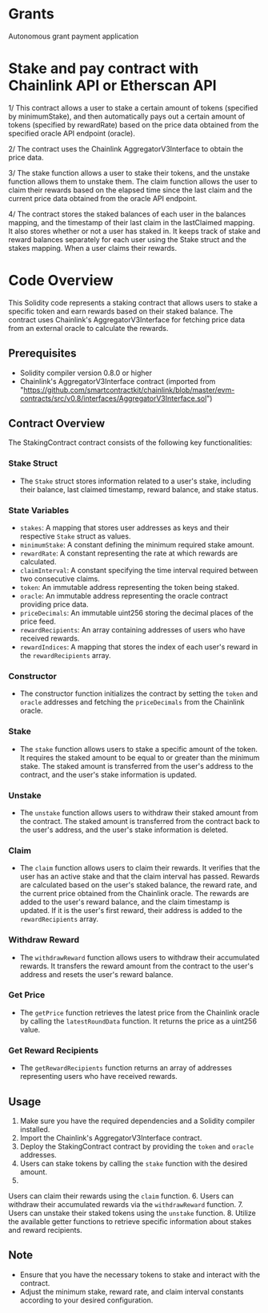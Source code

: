 # Grants
Autonomous grant payment application

# Stake and pay contract with Chainlink API or Etherscan API

1/ This contract allows a user to stake a certain amount of tokens (specified by minimumStake), and then automatically pays out a certain amount of tokens (specified by rewardRate) based on the price data obtained from the specified oracle API endpoint (oracle). 

2/ The contract uses the Chainlink AggregatorV3Interface to obtain the price data.

3/ The stake function allows a user to stake their tokens, and the unstake function allows them to unstake them. The claim function allows the user to claim their rewards based on the elapsed time since the last claim and the current price data obtained from the oracle API endpoint.

4/ The contract stores the staked balances of each user in the balances mapping, and the timestamp of their last claim in the lastClaimed mapping. It also stores whether or not a user has staked in.  It keeps track of stake and reward balances separately for each user using the Stake struct and the stakes mapping. When a user claims their rewards.

# Code Overview

This Solidity code represents a staking contract that allows users to stake a specific token and earn rewards based on their staked balance. The contract uses Chainlink's AggregatorV3Interface for fetching price data from an external oracle to calculate the rewards.

## Prerequisites
- Solidity compiler version 0.8.0 or higher
- Chainlink's AggregatorV3Interface contract (imported from "https://github.com/smartcontractkit/chainlink/blob/master/evm-contracts/src/v0.8/interfaces/AggregatorV3Interface.sol")

## Contract Overview
The StakingContract contract consists of the following key functionalities:

### Stake Struct
- The `Stake` struct stores information related to a user's stake, including their balance, last claimed timestamp, reward balance, and stake status.

### State Variables
- `stakes`: A mapping that stores user addresses as keys and their respective `Stake` struct as values.
- `minimumStake`: A constant defining the minimum required stake amount.
- `rewardRate`: A constant representing the rate at which rewards are calculated.
- `claimInterval`: A constant specifying the time interval required between two consecutive claims.
- `token`: An immutable address representing the token being staked.
- `oracle`: An immutable address representing the oracle contract providing price data.
- `priceDecimals`: An immutable uint256 storing the decimal places of the price feed.
- `rewardRecipients`: An array containing addresses of users who have received rewards.
- `rewardIndices`: A mapping that stores the index of each user's reward in the `rewardRecipients` array.

### Constructor
- The constructor function initializes the contract by setting the `token` and `oracle` addresses and fetching the `priceDecimals` from the Chainlink oracle.

### Stake
- The `stake` function allows users to stake a specific amount of the token. It requires the staked amount to be equal to or greater than the minimum stake. The staked amount is transferred from the user's address to the contract, and the user's stake information is updated.

### Unstake
- The `unstake` function allows users to withdraw their staked amount from the contract. The staked amount is transferred from the contract back to the user's address, and the user's stake information is deleted.

### Claim
- The `claim` function allows users to claim their rewards. It verifies that the user has an active stake and that the claim interval has passed. Rewards are calculated based on the user's staked balance, the reward rate, and the current price obtained from the Chainlink oracle. The rewards are added to the user's reward balance, and the claim timestamp is updated. If it is the user's first reward, their address is added to the `rewardRecipients` array.

### Withdraw Reward
- The `withdrawReward` function allows users to withdraw their accumulated rewards. It transfers the reward amount from the contract to the user's address and resets the user's reward balance.

### Get Price
- The `getPrice` function retrieves the latest price from the Chainlink oracle by calling the `latestRoundData` function. It returns the price as a uint256 value.

### Get Reward Recipients
- The `getRewardRecipients` function returns an array of addresses representing users who have received rewards.

## Usage
1. Make sure you have the required dependencies and a Solidity compiler installed.
2. Import the Chainlink's AggregatorV3Interface contract.
3. Deploy the StakingContract contract by providing the `token` and `oracle` addresses.
4. Users can stake tokens by calling the `stake` function with the desired amount.
5.

 Users can claim their rewards using the `claim` function.
6. Users can withdraw their accumulated rewards via the `withdrawReward` function.
7. Users can unstake their staked tokens using the `unstake` function.
8. Utilize the available getter functions to retrieve specific information about stakes and reward recipients.

## Note
- Ensure that you have the necessary tokens to stake and interact with the contract.
- Adjust the minimum stake, reward rate, and claim interval constants according to your desired configuration.
